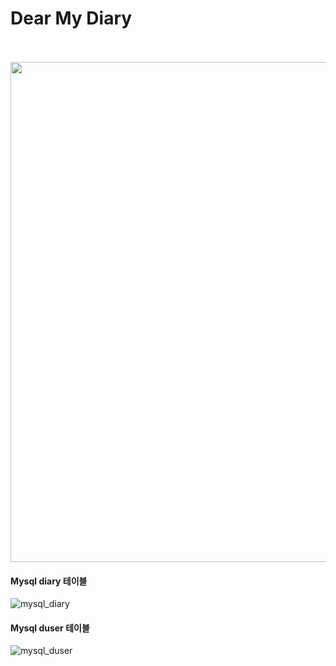 # Dear My Diary
<br />
<br />

<img src ="https://user-images.githubusercontent.com/85882348/126746206-27e553e2-6485-48c5-bbf4-d70f369038ea.JPG" width="800px">

#### Mysql diary 테이블
![mysql_diary](https://user-images.githubusercontent.com/85882348/126745493-eb1af5ed-5451-4427-a665-25b463a55f7a.JPG)
#### Mysql duser 테이블
![mysql_duser](https://user-images.githubusercontent.com/85882348/126745689-e6ab74a1-6e22-42a4-8728-73154e86e09b.JPG)

